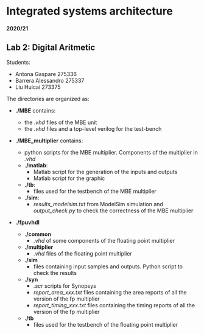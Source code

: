 # Integrated systems architecture

#### 2020/21

## Lab 2: Digital Aritmetic

Students:
-	Antona Gaspare		275336
-	Barrera Alessandro	275337
-	Liu Huicai		273375

The directories are organized as:
- **./MBE**
    contains:
    - the *.vhd* files of the MBE unit
    - the *.vhd* files and a top-level verilog for the test-bench

- **./MBE_multiplier**
    contains:
    - python scripts for the MBE multiplier. Components of the multiplier in *.vhd* 
    - **./matlab**:
        - Matlab script for the generation of the inputs and outputs
        - Matlab script for the graphic
    - **./tb**:
        - files used for the testbench of the MBE multiplier
    - **./sim**:
        - *results_modelsim.txt* from ModelSim simulation and *output_check.py* to check the correctness of the MBE multiplier
 - **./fpuvhdl**
    - **./common**
        - *.vhd* of some components of the floating point multiplier
    - **./multiplier**
        - *.vhd* files of the floating point multiplier
    - **./sim**
        - files containing input samples and outputs. Python script to check the results
    - **./syn**
        - *.scr* scripts for Synopsys
        - *report_area_xxx.txt* files containing the area reports of all the version of the fp multiplier
        - *report_timing_xxx.txt* files containing the timing reports of all the version of the fp multiplier
    - **./tb**
        - files used for the testbench of the floating point multiplier